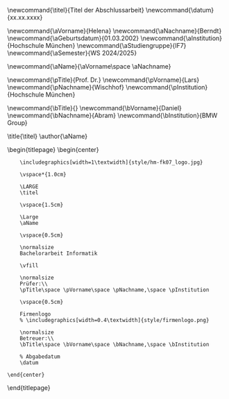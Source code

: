 <!--
  Zentrale Variablen:
  Workaround bzw. Rückgriff auf LaTex-Befehle, um zentrale Werte immer wieder verwenden zu können.
-->


<!--
%% Abschlussarbeit
-->
\newcommand{\titel}{Titel der Abschlussarbeit}
\newcommand{\datum}{xx.xx.xxxx}
<!--
% Autor_in
-->
\newcommand{\aVorname}{Helena}
\newcommand{\aNachname}{Berndt}
\newcommand{\aGeburtsdatum}{01.03.2002}
\newcommand{\aInstitution}{Hochschule München}
\newcommand{\aStudiengruppe}{IF7}
\newcommand{\aSemester}{WS 2024/2025}

\newcommand{\aName}{\aVorname\space \aNachname}
<!--
% Prüfer_in
-->
\newcommand{\pTitle}{Prof. Dr.}
\newcommand{\pVorname}{Lars}
\newcommand{\pNachname}{Wischhof}
\newcommand{\pInstitution}{Hochschule München}
<!--
% Betreuer_in
-->
\newcommand{\bTitle}{}
\newcommand{\bVorname}{Daniel}
\newcommand{\bNachname}{Abram}
\newcommand{\bInstitution}{BMW Group}

\title{\titel}
\author{\aName}

<!--
  Titelseite
-->

\begin{titlepage}
    \begin{center}

        \includegraphics[width=1\textwidth]{style/hm-fk07_logo.jpg}

        \vspace*{1.0cm}

        \LARGE
        \titel

        \vspace{1.5cm}

        \Large
        \aName

        \vspace{0.5cm}

        \normalsize
        Bachelorarbeit Informatik

        \vfill

        \normalsize
        Prüfer:\\
        \pTitle\space \pVorname\space \pNachname,\space \pInstitution

        \vspace{0.5cm}

        Firmenlogo
        % \includegraphics[width=0.4\textwidth]{style/firmenlogo.png}

        \normalsize
        Betreuer:\\
        \bTitle\space \bVorname\space \bNachname,\space \bInstitution

        % Abgabedatum
        \datum

    \end{center}
\end{titlepage}
